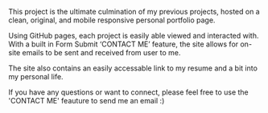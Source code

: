 This project is the ultimate culmination of my previous projects, hosted on a clean, original, and mobile responsive personal portfolio page. 

Using GitHub pages, each project is easily able viewed and interacted with. With a built in Form Submit ‘CONTACT ME’ feature, the site allows
for on-site emails to be sent and received from user to me.

The site also contains an easily accessable link to my resume and a bit into my personal life.

If you have any questions or want to connect, please feel free to use the 'CONTACT ME' feauture to send me an email :)
